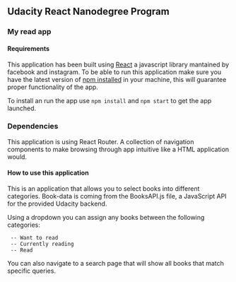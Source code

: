 ## Udacity React Nanodegree Program

### My read app
#### Requirements

This application has been built using [React](https://en.wikipedia.org/wiki/React_(JavaScript_library)) a javascript library mantained by facebook and instagram. To be able to run this application make sure you have the latest version of [npm installed](https://www.npmjs.com) in your machine, this will guarantee proper functionality of the app.

To install an run the app use 
```npm install``` and 
```npm start``` to get the app launched.


### Dependencies

This application is using React Router. A collection of navigation components to make browsing through app intuitive like a HTML application would.

#### How to use this application

This is an application that allows you to select books into different categories. 
Book-data is coming from the BooksAPI.js file, a JavaScript API for the provided Udacity backend.

Using a dropdown you can assign any books between the following categories:

``` 
 -- Want to read 
 -- Currently reading
 -- Read
```

You can also navigate to a search page that will show all books that match specific queries.
